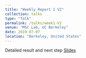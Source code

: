 ```yaml
---
title: "Weekly Report 1 V2"
collection: talks
type: "Talk"
permalink: /talks/week1-V2
venue: "MSC Lab, UC Berkeley"
date: 2019-07-07
location: "Berkeley, United States"
---
```

Detailed result and next step
[Slides](http://jiaxiaosong.github.io/files/week1_2_talk.pdf)

